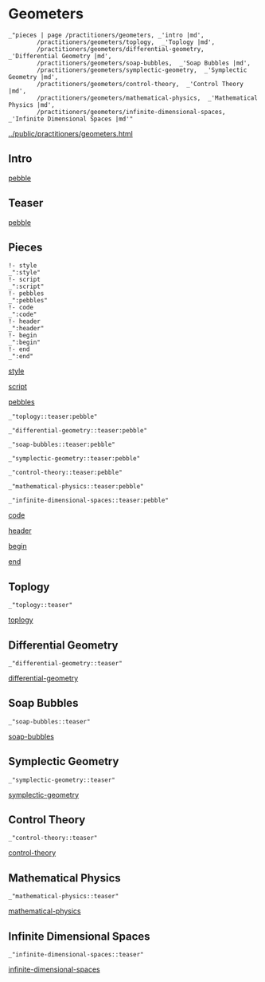 # Geometers

    _"pieces | page /practitioners/geometers, _'intro |md',
            /practitioners/geometers/toplogy,  _'Toplogy |md',
            /practitioners/geometers/differential-geometry,  _'Differential Geometry |md',
            /practitioners/geometers/soap-bubbles,  _'Soap Bubbles |md',
            /practitioners/geometers/symplectic-geometry,  _'Symplectic Geometry |md',
            /practitioners/geometers/control-theory,  _'Control Theory |md',
            /practitioners/geometers/mathematical-physics,  _'Mathematical Physics |md',
            /practitioners/geometers/infinite-dimensional-spaces,  _'Infinite Dimensional Spaces |md'"

[../public/practitioners/geometers.html](# "save:")


## Intro

[pebble]()

## Teaser

[pebble]()

## Pieces

    !- style
    _":style"
    !- script
    _":script"
    !- pebbles
    _":pebbles"
    !- code
    _":code"
    !- header
    _":header"
    !- begin
    _":begin"
    !- end
    _":end"

[style]() 

[script]()

[pebbles]()

    _"toplogy::teaser:pebble"

    _"differential-geometry::teaser:pebble"

    _"soap-bubbles::teaser:pebble"

    _"symplectic-geometry::teaser:pebble"

    _"control-theory::teaser:pebble"

    _"mathematical-physics::teaser:pebble"

    _"infinite-dimensional-spaces::teaser:pebble"


[code]()



[header]()

[begin]()

[end]()

## Toplogy

    _"toplogy::teaser"


[toplogy](pages/practitioners_geometers_toplogy.md "load:")

## Differential Geometry

    _"differential-geometry::teaser"


[differential-geometry](pages/practitioners_geometers_differential-geometry.md "load:")

## Soap Bubbles

    _"soap-bubbles::teaser"


[soap-bubbles](pages/practitioners_geometers_soap-bubbles.md "load:")

## Symplectic Geometry

    _"symplectic-geometry::teaser"


[symplectic-geometry](pages/practitioners_geometers_symplectic-geometry.md "load:")

## Control Theory

    _"control-theory::teaser"


[control-theory](pages/practitioners_geometers_control-theory.md "load:")

## Mathematical Physics

    _"mathematical-physics::teaser"


[mathematical-physics](pages/practitioners_geometers_mathematical-physics.md "load:")

## Infinite Dimensional Spaces

    _"infinite-dimensional-spaces::teaser"


[infinite-dimensional-spaces](pages/practitioners_geometers_infinite-dimensional-spaces.md "load:")